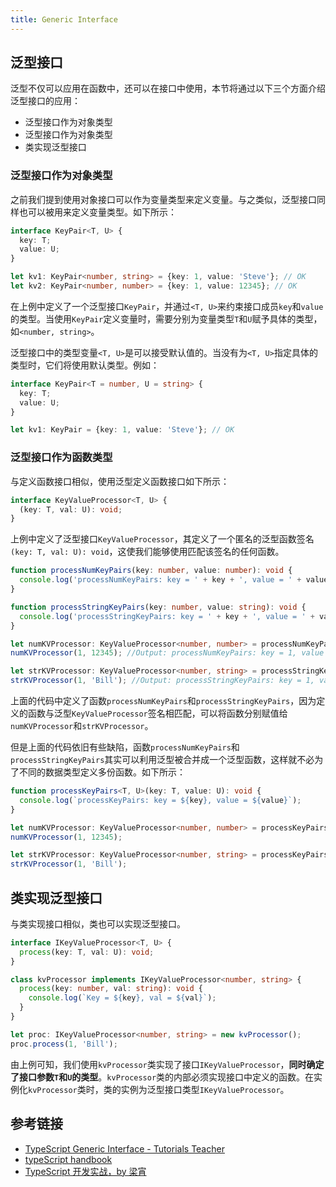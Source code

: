 ```yaml
---
title: Generic Interface
---
```


## 泛型接口

泛型不仅可以应用在函数中，还可以在接口中使用，本节将通过以下三个方面介绍泛型接口的应用：

- 泛型接口作为对象类型
- 泛型接口作为对象类型
- 类实现泛型接口

### 泛型接口作为对象类型

之前我们提到使用对象接口可以作为变量类型来定义变量。与之类似，泛型接口同样也可以被用来定义变量类型。如下所示：

```ts
interface KeyPair<T, U> {
  key: T;
  value: U;
}

let kv1: KeyPair<number, string> = {key: 1, value: 'Steve'}; // OK
let kv2: KeyPair<number, number> = {key: 1, value: 12345}; // OK
```

在上例中定义了一个泛型接口`KeyPair`，并通过`<T, U>`来约束接口成员`key`和`value`的类型。当使用`KeyPair`定义变量时，需要分别为变量类型`T`和`U`赋予具体的类型，如`<number, string>`。

泛型接口中的类型变量`<T, U>`是可以接受默认值的。当没有为`<T, U>`指定具体的类型时，它们将使用默认类型。例如：

```ts
interface KeyPair<T = number, U = string> {
  key: T;
  value: U;
}

let kv1: KeyPair = {key: 1, value: 'Steve'}; // OK
```

### 泛型接口作为函数类型

与定义函数接口相似，使用泛型定义函数接口如下所示：

```ts
interface KeyValueProcessor<T, U> {
  (key: T, val: U): void;
}
```

上例中定义了泛型接口`KeyValueProcessor`，其定义了一个匿名的泛型函数签名`(key: T, val: U): void`，这使我们能够使用匹配该签名的任何函数。

```ts
function processNumKeyPairs(key: number, value: number): void {
  console.log('processNumKeyPairs: key = ' + key + ', value = ' + value);
}

function processStringKeyPairs(key: number, value: string): void {
  console.log('processStringKeyPairs: key = ' + key + ', value = ' + value);
}

let numKVProcessor: KeyValueProcessor<number, number> = processNumKeyPairs;
numKVProcessor(1, 12345); //Output: processNumKeyPairs: key = 1, value = 12345

let strKVProcessor: KeyValueProcessor<number, string> = processStringKeyPairs;
strKVProcessor(1, 'Bill'); //Output: processStringKeyPairs: key = 1, value = Bill
```

上面的代码中定义了函数`processNumKeyPairs`和`processStringKeyPairs`，因为定义的函数与泛型`KeyValueProcessor`签名相匹配，可以将函数分别赋值给`numKVProcessor`和`strKVProcessor`。

但是上面的代码依旧有些缺陷，函数`processNumKeyPairs`和`processStringKeyPairs`其实可以利用泛型被合并成一个泛型函数，这样就不必为了不同的数据类型定义多份函数。如下所示：

```ts
function processKeyPairs<T, U>(key: T, value: U): void {
  console.log(`processKeyPairs: key = ${key}, value = ${value}`);
}

let numKVProcessor: KeyValueProcessor<number, number> = processKeyPairs;
numKVProcessor(1, 12345);

let strKVProcessor: KeyValueProcessor<number, string> = processKeyPairs;
strKVProcessor(1, 'Bill');
```

## 类实现泛型接口

与类实现接口相似，类也可以实现泛型接口。

```ts
interface IKeyValueProcessor<T, U> {
  process(key: T, val: U): void;
}

class kvProcessor implements IKeyValueProcessor<number, string> {
  process(key: number, val: string): void {
    console.log(`Key = ${key}, val = ${val}`);
  }
}

let proc: IKeyValueProcessor<number, string> = new kvProcessor();
proc.process(1, 'Bill');
```

由上例可知，我们使用`kvProcessor`类实现了接口`IKeyValueProcessor`，**同时确定了接口参数`T`和`U`的类型**。`kvProcessor`类的内部必须实现接口中定义的函数。在实例化`kvProcessor`类时，类的实例为泛型接口类型`IKeyValueProcessor`。

## 参考链接

- [TypeScript Generic Interface - Tutorials Teacher](https://www.tutorialsteacher.com/typescript/typescript-generic-interface)
- [typeScript handbook](https://www.typescriptlang.org/docs/handbook/generics.html)
- [TypeScript 开发实战，by 梁宵](https://time.geekbang.org/course/intro/211)
